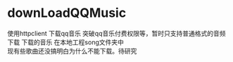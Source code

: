 # downLoadQQMusic
使用httpclient 下载qq音乐 突破qq音乐付费权限等，暂时只支持普通格式的音频下载
下载的音乐 在本地工程song文件夹中  
现有些歌曲还没搞明白为什么不能下载。待研究
